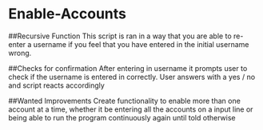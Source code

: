 # Enable-Accounts
##Recursive Function
This script is ran in a way that you are able to re-enter a username if you feel that you have entered in the initial username wrong.

##Checks for confirmation
After entering in username it prompts user to check if the username is entered in correctly.
User answers with a yes / no and script reacts accordingly

##Wanted Improvements
Create functionality to enable more than one account at a time, whether it be entering all the accounts on a input line or being able to run the program continuously again until told otherwise
